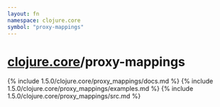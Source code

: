 ```yaml
---
layout: fn
namespace: clojure.core
symbol: "proxy-mappings"
---
```


# [clojure.core](../)/proxy-mappings

{% include 1.5.0/clojure.core/proxy_mappings/docs.md %}
{% include 1.5.0/clojure.core/proxy_mappings/examples.md %}
{% include 1.5.0/clojure.core/proxy_mappings/src.md %}

